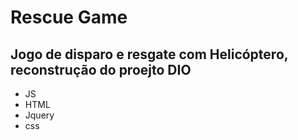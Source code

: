 ﻿# Rescue Game
 ## Jogo de disparo e resgate com Helicóptero, reconstrução do proejto DIO
 - JS
 - HTML
 - Jquery
 - css

 
